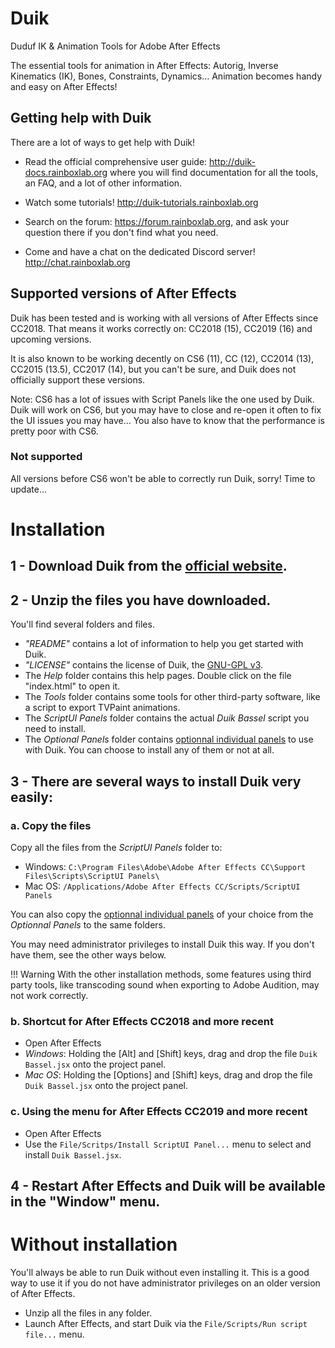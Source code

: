 ﻿# Duik

Duduf IK & Animation Tools for Adobe After Effects

The essential tools for animation in After Effects: Autorig, Inverse Kinematics (IK), Bones, Constraints, Dynamics… Animation becomes handy and easy on After Effects!

## Getting help with Duik

There are a lot of ways to get help with Duik!

- Read the official comprehensive user guide: http://duik-docs.rainboxlab.org where you will find documentation for all the tools, an FAQ, and a lot of other information.

- Watch some tutorials! http://duik-tutorials.rainboxlab.org

- Search on the forum: https://forum.rainboxlab.org, and ask your question there if you don't find what you need.

- Come and have a chat on the dedicated Discord server! http://chat.rainboxlab.org

## Supported versions of After Effects 

Duik has been tested and is working with all versions of After Effects since CC2018. That means it works correctly on:
CC2018 (15), CC2019 (16) and upcoming versions.

It is also known to be working decently on CS6 (11), CC (12), CC2014 (13), CC2015 (13.5), CC2017 (14), but you can't be sure, and Duik does not officially support these versions.

Note: CS6 has a lot of issues with Script Panels like the one used by Duik. Duik will work on CS6, but you may have to close and re-open it often to fix the UI issues you may have... You also have to know that the performance is pretty poor with CS6.

### Not supported

All versions before CS6 won't be able to correctly run Duik, sorry! Time to update...

# Installation

## **1 - Download** Duik from the [official website](https://rainboxprod.coop/en/tools/duik/).


## **2 - Unzip** the files you have downloaded.

You'll find several folders and files.

- *"README"* contains a lot of information to help you get started with Duik.
- *"LICENSE"* contains the license of Duik, the [GNU-GPL v3](https://www.gnu.org/licenses/gpl-3.0.html).
- The *Help* folder contains this help pages. Double click on the file "index.html" to open it.
- The *Tools* folder contains some tools for other third-party software, like a script to export TVPaint animations.
- The *ScriptUI Panels* folder contains the actual *Duik Bassel* script you need to install.
- The *Optional Panels* folder contains [optionnal individual panels](first-look-at-duik.md#individual-panels) to use with Duik. You can choose to install any of them or not at all.


## **3 -** There are several ways to install Duik very easily:  

### a. Copy the files

Copy all the files from the *ScriptUI Panels* folder to:

- Windows: `C:\Program Files\Adobe\Adobe After Effects CC\Support Files\Scripts\ScriptUI Panels\`  
- Mac OS: `/Applications/Adobe After Effects CC/Scripts/ScriptUI Panels`

You can also copy the [optionnal individual panels](first-look-at-duik.md#individual-panels) of your choice from the *Optionnal Panels* to the same folders.

You may need administrator privileges to install Duik this way. If you don't have them, see the other ways below.

!!! Warning
    With the other installation methods, some features using third party tools, like transcoding sound when exporting to Adobe Audition, may not work correctly.

### b. Shortcut for After Effects CC2018 and more recent

- Open After Effects  
- *Windows*: Holding the [Alt] and [Shift] keys, drag and drop the file `Duik Bassel.jsx` onto the project panel.  
- *Mac OS*: Holding the [Options] and [Shift] keys, drag and drop the file `Duik Bassel.jsx` onto the project panel.  

### c. Using the menu for After Effects CC2019 and more recent

- Open After Effects  
- Use the `File/Scritps/Install ScriptUI Panel...` menu to select and install `Duik Bassel.jsx`.  

## **4 - Restart** After Effects and Duik will be available in the "Window" menu.

# Without installation 

You'll always be able to run Duik without even installing it. This is a good way to use it if you do not have administrator privileges on an older version of After Effects.

- Unzip all the files in any folder.  
- Launch After Effects, and start Duik via the `File/Scripts/Run script file...` menu.
